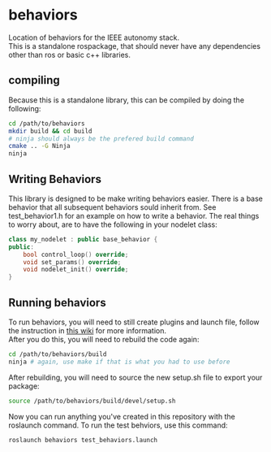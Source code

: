 # behaviors
Location of behaviors for the IEEE autonomy stack.  
This is a standalone rospackage, that should never have any dependencies other than ros or basic c++ libraries.  

## compiling  
Because this is a standalone library, this can be compiled by doing the following:  
```BASH  
cd /path/to/behaviors  
mkdir build && cd build  
# ninja should always be the prefered build command  
cmake .. -G Ninja  
ninja  
```    

## Writing Behaviors  
This library is designed to be make writing behaviors easier. There is a base behavior that all subsequent behaviors sould inherit from. See test_behavior1.h for an example on how to write a behavior. The real things to worry about, are to have the following in your nodelet class:  
```c++  
class my_nodelet : public base_behavior {
public: 
    bool control_loop() override;
    void set_params() override;
    void nodelet_init() override;
}
```

## Running behaviors  
To run behaviors, you will need to still create plugins and launch file, follow the instruction in [this wiki](https://github.com/KSU-IEEE/wiki/blob/9-trevor-init-docs/lib/ros/writing_nodelet.md) for more information.  
After you do this, you will need to rebuild the code again:  
```BASH
cd /path/to/behaviors/build  
ninja # again, use make if that is what you had to use before
```

After rebuilding, you will need to source the new setup.sh file to export your package:  
```BASH  
source /path/to/behaviors/build/devel/setup.sh  
```  

Now you can run anything you've created in this repository with the roslaunch command. To run the test behviors, use this command: 
```BASH  
roslaunch behaviors test_behaviors.launch  
```  

